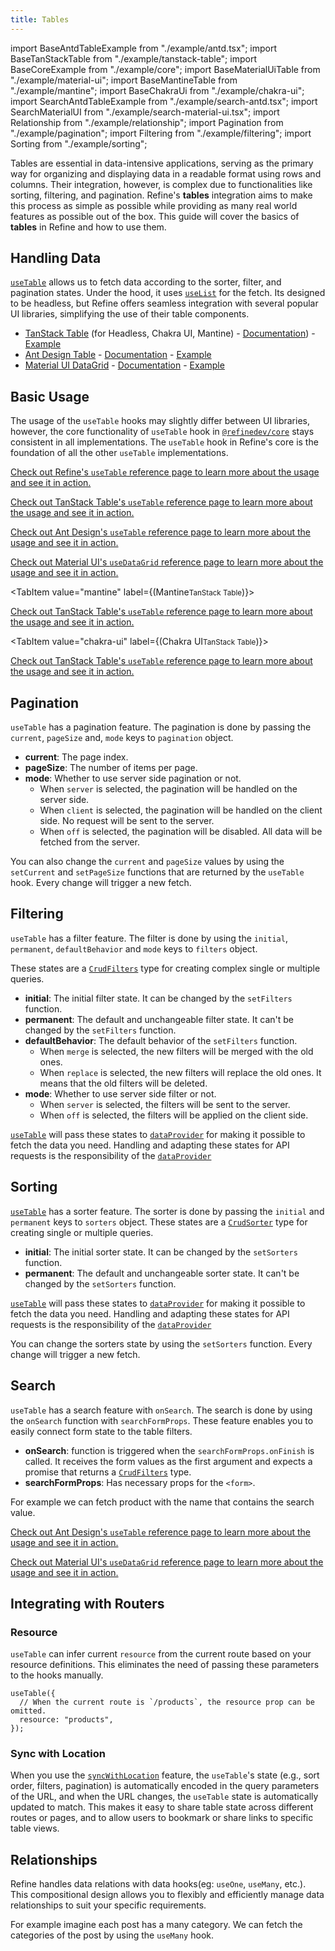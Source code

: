 ```yaml
---
title: Tables
---
```


import BaseAntdTableExample from "./example/antd.tsx";
import BaseTanStackTable from "./example/tanstack-table";
import BaseCoreExample from "./example/core";
import BaseMaterialUiTable from "./example/material-ui";
import BaseMantineTable from "./example/mantine";
import BaseChakraUi from "./example/chakra-ui";
import SearchAntdTableExample from "./example/search-antd.tsx";
import SearchMaterialUI from "./example/search-material-ui.tsx";
import Relationship from "./example/relationship";
import Pagination from "./example/pagination";
import Filtering from "./example/filtering";
import Sorting from "./example/sorting";

Tables are essential in data-intensive applications, serving as the primary way for organizing and displaying data in a readable format using rows and columns. Their integration, however, is complex due to functionalities like sorting, filtering, and pagination. Refine's **tables** integration aims to make this process as simple as possible while providing as many real world features as possible out of the box. This guide will cover the basics of **tables** in Refine and how to use them.

## Handling Data

[`useTable`][use-table-core] allows us to fetch data according to the sorter, filter, and pagination states. Under the hood, it uses [`useList`][use-list] for the fetch. Its designed to be headless, but Refine offers seamless integration with several popular UI libraries, simplifying the use of their table components.

- [TanStack Table](https://react-table.tanstack.com/) (for Headless, Chakra UI, Mantine) - [Documentation](/docs/packages/documentation/tanstack-table/introduction)) - [Example](/docs/examples/table/tanstack-table/basic-tanstack-table/)
- [Ant Design Table](https://ant.design/components/table/#header) - [Documentation](/docs/api-reference/antd/hooks/table/useTable) - [Example](/examples/table/antd/useTable.md)
- [Material UI DataGrid](https://mui.com/x/react-data-grid/) - [Documentation](/docs/api-reference/mui/hooks/useDataGrid) - [Example](/examples/table/mui/useDataGrid.md)

## Basic Usage

The usage of the `useTable` hooks may slightly differ between UI libraries, however, the core functionality of `useTable` hook in [`@refinedev/core`][use-table-core] stays consistent in all implementations. The `useTable` hook in Refine's core is the foundation of all the other `useTable` implementations.

<Tabs wrapContent={false}>

<TabItem value="core" label="Refine's Core">

<BaseCoreExample />

[Check out Refine's `useTable` reference page to learn more about the usage and see it in action.][use-table-core]

</TabItem>

<TabItem value="tanstack-table" label="TanStack Table">

<BaseTanStackTable />

[Check out TanStack Table's `useTable` reference page to learn more about the usage and see it in action.](/docs/packages/documentation/react-table/#installation)

</TabItem>

<TabItem value="ant-design" label="Ant Design">

<BaseAntdTableExample />

[Check out Ant Design's `useTable` reference page to learn more about the usage and see it in action.](/docs/api-reference/antd/hooks/table/useTable)

</TabItem>

<TabItem value="material-ui" label="Material UI">

<BaseMaterialUiTable />

[Check out Material UI's `useDataGrid` reference page to learn more about the usage and see it in action.](/docs/api-reference/mui/hooks/useDataGrid)

</TabItem>

<TabItem value="mantine" label={(<span><span className="block">Mantine</span><small className="block">TanStack Table</small></span>)}>

<BaseMantineTable />

[Check out TanStack Table's `useTable` reference page to learn more about the usage and see it in action.](/docs/packages/documentation/react-table/#installation)

</TabItem>

<TabItem value="chakra-ui" label={(<span><span className="block">Chakra UI</span><small className="block">TanStack Table</small></span>)}>

<BaseChakraUi />

[Check out TanStack Table's `useTable` reference page to learn more about the usage and see it in action.](/docs/packages/documentation/react-table/#installation)

</TabItem>

</Tabs>

## Pagination <GuideBadge id="guides-concepts/data-fetching/#filters-sorters-and-pagination" />

`useTable` has a pagination feature. The pagination is done by passing the `current`, `pageSize` and, `mode` keys to `pagination` object.

- **current**: The page index.
- **pageSize**: The number of items per page.
- **mode**: Whether to use server side pagination or not.
  - When `server` is selected, the pagination will be handled on the server side.
  - When `client` is selected, the pagination will be handled on the client side. No request will be sent to the server.
  - When `off` is selected, the pagination will be disabled. All data will be fetched from the server.

You can also change the `current` and `pageSize` values by using the `setCurrent` and `setPageSize` functions that are returned by the `useTable` hook. Every change will trigger a new fetch.

<Pagination />

## Filtering <GuideBadge id="guides-concepts/data-fetching/#filters-sorters-and-pagination" />

`useTable` has a filter feature. The filter is done by using the `initial`, `permanent`, `defaultBehavior` and `mode` keys to `filters` object.

These states are a [`CrudFilters`][crudfilters] type for creating complex single or multiple queries.

- **initial**: The initial filter state. It can be changed by the `setFilters` function.
- **permanent**: The default and unchangeable filter state. It can't be changed by the `setFilters` function.
- **defaultBehavior**: The default behavior of the `setFilters` function.
  - When `merge` is selected, the new filters will be merged with the old ones.
  - When `replace` is selected, the new filters will replace the old ones. It means that the old filters will be deleted.
- **mode**: Whether to use server side filter or not.
  - When `server` is selected, the filters will be sent to the server.
  - When `off` is selected, the filters will be applied on the client side.

[`useTable`][use-table-core] will pass these states to [`dataProvider`][data-provider] for making it possible to fetch the data you need. Handling and adapting these states for API requests is the responsibility of the [`dataProvider`][data-provider]

<Filtering />

## Sorting <GuideBadge id="guides-concepts/data-fetching/#filters-sorters-and-pagination" />

[`useTable`][use-table-core] has a sorter feature. The sorter is done by passing the `initial` and `permanent` keys to `sorters` object. These states are a [`CrudSorter`][crudsorting] type for creating single or multiple queries.

- **initial**: The initial sorter state. It can be changed by the `setSorters` function.
- **permanent**: The default and unchangeable sorter state. It can't be changed by the `setSorters` function.

[`useTable`][use-table-core] will pass these states to [`dataProvider`][data-provider] for making it possible to fetch the data you need. Handling and adapting these states for API requests is the responsibility of the [`dataProvider`][data-provider]

You can change the sorters state by using the `setSorters` function. Every change will trigger a new fetch.

<Sorting />

## Search

`useTable` has a search feature with `onSearch`. The search is done by using the `onSearch` function with `searchFormProps`. These feature enables you to easily connect form state to the table filters.

- **onSearch**: function is triggered when the `searchFormProps.onFinish` is called. It receives the form values as the first argument and expects a promise that returns a [`CrudFilters`][crudfilters] type.
- **searchFormProps**: Has necessary props for the `<form>`.

For example we can fetch product with the name that contains the search value.

<Tabs wrapContent={false}>

<TabItem value="ant-design" label="Ant Design">

<SearchAntdTableExample />

[Check out Ant Design's `useTable` reference page to learn more about the usage and see it in action.](/docs/api-reference/antd/hooks/table/useTable)

</TabItem>

<TabItem value="material-ui" label="Material UI">

<SearchMaterialUI />

[Check out Material UI's `useDataGrid` reference page to learn more about the usage and see it in action.](/docs/api-reference/mui/hooks/useDataGrid)

</TabItem>

</Tabs>

## Integrating with Routers

### Resource <RouterBadge id="guides-concepts/routing/#relationship-between-resources-and-routes-"/>

`useTable` can infer current `resource` from the current route based on your resource definitions. This eliminates the need of passing these parameters to the hooks manually.

```tsx
useTable({
  // When the current route is `/products`, the resource prop can be omitted.
  resource: "products",
});
```

### Sync with Location <RouterBadge id="guides-concepts/routing/#usetable" /> <GlobalConfigBadge id="api-reference/core/components/refine-config/#syncwithlocation" />

When you use the [`syncWithLocation`](/docs/api-reference/core/hooks/useTable/#syncwithlocation) feature, the `useTable`'s state (e.g., sort order, filters, pagination) is automatically encoded in the query parameters of the URL, and when the URL changes, the `useTable` state is automatically updated to match. This makes it easy to share table state across different routes or pages, and to allow users to bookmark or share links to specific table views.

## Relationships <GuideBadge id="guides-concepts/data-fetching/#relationships" />

Refine handles data relations with data hooks(eg: `useOne`, `useMany`, etc.). This compositional design allows you to flexibly and efficiently manage data relationships to suit your specific requirements.

For example imagine each post has a many category. We can fetch the categories of the post by using the `useMany` hook.

 <Relationship />

[use-table-core]: /docs/api-reference/core/hooks/useTable/
[use-list]: /docs/api-reference/core/hooks/data/useList/
[usequery]: https://react-query.tanstack.com/reference/useQuery
[baserecord]: /api-reference/core/interfaces.md#baserecord
[crudsorting]: /api-reference/core/interfaces.md#crudsorting
[crudfilters]: /api-reference/core/interfaces.md#crudfilters
[httperror]: /api-reference/core/interfaces.md#httperror
[refine swl]: /api-reference/core/components/refine-config.md#syncwithlocation
[syncwithlocationparams]: /api-reference/core/interfaces.md#syncwithlocationparams
[notification-provider]: /api-reference/core/providers/notification-provider.md
[data-provider]: /docs/api-reference/core/providers/data-provider/
